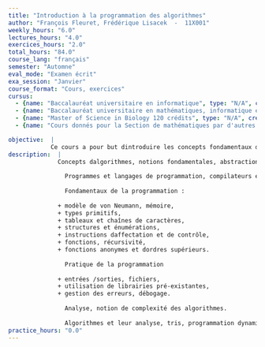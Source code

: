 ```yaml
---
title: "Introduction à la programmation des algorithmes"
author: "François Fleuret, Frédérique Lisacek  -  11X001"
weekly_hours: "6.0"
lectures_hours: "4.0"
exercices_hours: "2.0"
total_hours: "84.0"
course_lang: "français"
semester: "Automne"
eval_mode: "Examen écrit"
exa_session: "Janvier"
course_format: "Cours, exercices"
cursus:
  - {name: "Baccalauréat universitaire en informatique", type: "N/A", credits: "6.0"}
  - {name: "Baccalauréat universitaire en mathématiques, informatique et sciences numériques", type: "N/A", credits: "7.0"}
  - {name: "Master of Science in Biology 120 crédits", type: "N/A", credits: "6.0"}
  - {name: "Cours donnés pour la Section de mathématiques par d'autres sections", type: "N/A", credits: "6.0"}

objective:  |
            Ce cours a pour but dintroduire les concepts fondamentaux de la programmation des ordinateurs et de lalgorithmique. Des algorithmes représentatifs de problèmes classiques sont étudiés.
description:  |
              Concepts dalgorithmes, notions fondamentales, abstraction, séquences, itérations, récursivité.
              
              	Programmes et langages de programmation, compilateurs et interpréteurs.
              
              	Fondamentaux de la programmation :
              
              + modèle de von Neumann, mémoire,
              + types primitifs,
              + tableaux et chaînes de caractères,
              + structures et énumérations,
              + instructions daffectation et de contrôle,
              + fonctions, récursivité,
              + fonctions anonymes et dordres supérieurs.
              
              	Pratique de la programmation
              
              + entrées /sorties, fichiers,
              + utilisation de librairies pré-existantes,
              + gestion des erreurs, débogage.
              
              	Analyse, notion de complexité des algorithmes.
              
              	Algorithmes et leur analyse, tris, programmation dynamique et recherche de motifs.
practice_hours: "0.0"
---
```

